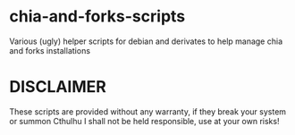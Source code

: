 # chia-and-forks-scripts
Various (ugly) helper scripts for debian and derivates to help manage chia and forks installations

# DISCLAIMER
These scripts are provided without any warranty, if they break your system or summon Cthulhu I shall not be held responsible, use at your own risks!
